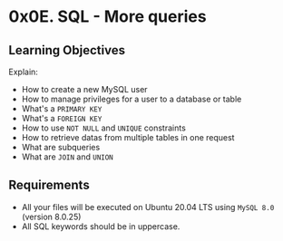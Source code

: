 # 0x0E. SQL - More queries

## Learning Objectives
Explain:
- How to create a new MySQL user
- How to manage privileges for a user to a database or table
- What's a `PRIMARY KEY`
- What's a `FOREIGN KEY`
- How to use `NOT NULL` and `UNIQUE` constraints
- How to retrieve datas from multiple tables in one request
- What are subqueries
- What are `JOIN` and `UNION`

## Requirements
 - All your files will be executed on Ubuntu 20.04 LTS using `MySQL 8.0` (version 8.0.25)
 - All SQL keywords should be in uppercase.
 
